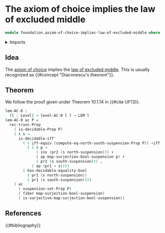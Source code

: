 # The axiom of choice implies the law of excluded middle

```agda
module foundation.axiom-of-choice-implies-law-of-excluded-middle where
```

<details><summary>Imports</summary>

```agda
open import foundation.action-on-identifications-functions
open import foundation.axiom-of-choice
open import foundation.booleans
open import foundation.decidable-propositions
open import foundation.decidable-types
open import foundation.dependent-pair-types
open import foundation.equivalence-induction
open import foundation.equivalences
open import foundation.function-extensionality
open import foundation.law-of-excluded-middle
open import foundation.logical-equivalences
open import foundation.postcomposition-functions
open import foundation.propositional-truncations
open import foundation.retractions
open import foundation.retracts-of-types
open import foundation.type-arithmetic-dependent-pair-types
open import foundation.universe-levels
open import foundation.weak-function-extensionality

open import foundation-core.contractible-maps
open import foundation-core.contractible-types
open import foundation-core.fibers-of-maps
open import foundation-core.function-types
open import foundation-core.homotopies
open import foundation-core.identity-types
open import foundation-core.transport-along-identifications

open import synthetic-homotopy-theory.suspensions-of-propositions
open import synthetic-homotopy-theory.suspensions-of-types
```

</details>

## Idea

The [axiom of choice](foundation.axiom-of-choice.md) implies the
[law of excluded middle](foundation.law-of-excluded-middle.md). This is usually
recognized as {{#concept "Diaconescu's theorem"}}.

## Theorem

We follow the proof given under Theorem 10.1.14 in {{#cite UF13}}.

```agda
lem-AC-0 :
  {l : Level} → level-AC-0 l l → LEM l
lem-AC-0 ac P =
  rec-trunc-Prop
    ( is-decidable-Prop P)
    ( λ s →
      is-decidable-iff'
        ( ( iff-equiv (compute-eq-north-south-suspension-Prop P)) ∘iff
          ( ( λ p →
              ( inv (pr2 (s north-suspension))) ∙
              ( ap map-surjection-bool-suspension p) ∙
              ( pr2 (s south-suspension))) ,
            ( ap (pr1 ∘ s))))
        ( has-decidable-equality-bool
          ( pr1 (s north-suspension))
          ( pr1 (s south-suspension))))
    ( ac
      ( suspension-set-Prop P)
      ( fiber map-surjection-bool-suspension)
      ( is-surjective-map-surjection-bool-suspension))
```

## References

{{#bibliography}}
